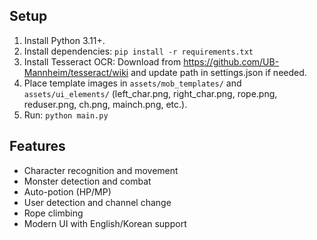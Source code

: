 ## Setup

1. Install Python 3.11+.
2. Install dependencies: `pip install -r requirements.txt`
3. Install Tesseract OCR: Download from https://github.com/UB-Mannheim/tesseract/wiki and update path in settings.json if needed.
4. Place template images in `assets/mob_templates/` and `assets/ui_elements/` (left_char.png, right_char.png, rope.png, reduser.png, ch.png, mainch.png, etc.).
5. Run: `python main.py`

## Features

- Character recognition and movement
- Monster detection and combat
- Auto-potion (HP/MP)
- User detection and channel change
- Rope climbing
- Modern UI with English/Korean support
